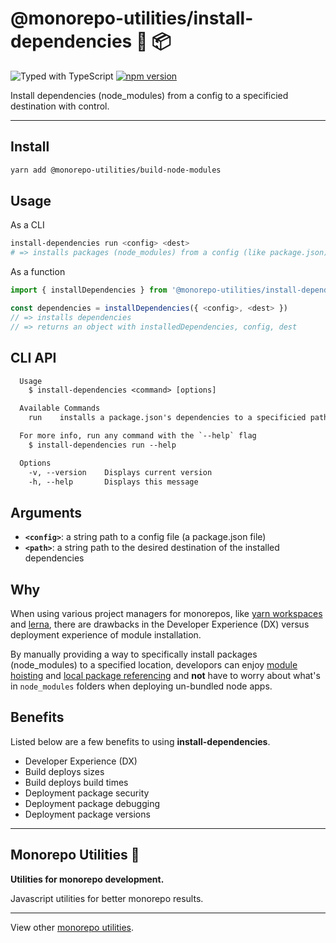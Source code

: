 # @monorepo-utilities/install-dependencies 🧱 📦

![Typed with TypeScript](https://flat.badgen.net/badge/icon/Typed?icon=typescript&label&labelColor=blue&color=555555)
[![npm version](https://badge.fury.io/js/%40monorepo-utilities%2Fbuild-node-modules.svg)](https://badge.fury.io/js/%40monorepo-utilities%2build-node-modules)

Install dependencies (node_modules) from a config to a specificied destination with control.

---

## Install

```sh
yarn add @monorepo-utilities/build-node-modules
```

## Usage

As a CLI

```sh
install-dependencies run <config> <dest>
# => installs packages (node_modules) from a config (like package.json) to a specified path
```

As a function

```typescript
import { installDependencies } from '@monorepo-utilities/install-dependencies'

const dependencies = installDependencies({ <config>, <dest> })
// => installs dependencies
// => returns an object with installedDependencies, config, dest
```

## CLI API

```txt
  Usage
    $ install-dependencies <command> [options]

  Available Commands
    run    installs a package.json's dependencies to a specificied path

  For more info, run any command with the `--help` flag
    $ install-dependencies run --help

  Options
    -v, --version    Displays current version
    -h, --help       Displays this message
```

## Arguments

- **`<config>`**: a string path to a config file (a package.json file)
- **`<path>`**: a string path to the desired destination of the installed dependencies

## Why

When using various project managers for monorepos, like [yarn workspaces](https://classic.yarnpkg.com/en/docs/workspaces/) and [lerna](https://github.com/lerna/lerna), there are drawbacks in the Developer Experience (DX) versus deployment experience of module installation.

By manually providing a way to specifically install packages (node_modules) to a specified location, developors can enjoy [module hoisting](https://classic.yarnpkg.com/en/docs/workspaces/#toc-limitations-caveats) and [local package referencing](https://github.com/lerna/lerna/blob/main/utils/check-working-tree/package.json#L33) and **not** have to worry about what's in `node_modules` folders when deploying un-bundled node apps.

## Benefits

Listed below are a few benefits to using **install-dependencies**.

- Developer Experience (DX)
- Build deploys sizes
- Build deploys build times
- Deployment package security
- Deployment package debugging
- Deployment package versions

---

## Monorepo Utilities 🧱

**Utilities for monorepo development.**

Javascript utilities for better monorepo results.

---

View other [monorepo utilities](../../).
